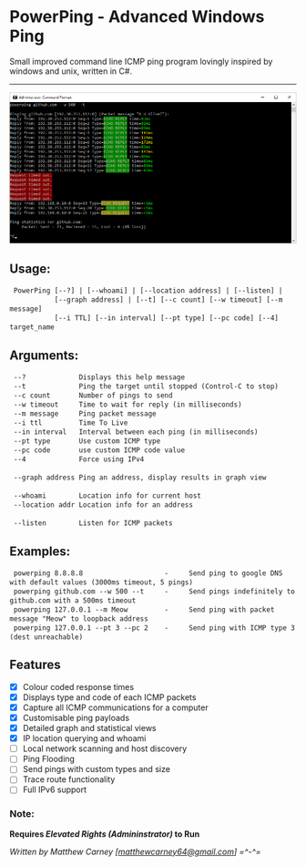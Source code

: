 # PowerPing - Advanced Windows Ping 

Small improved command line ICMP ping program lovingly inspired by windows and unix, written in C#.
***
![alt text](Screenshots/readme_screenshot.png "PowerPing in action")

## Usage: 
     PowerPing [--?] | [--whoami] | [--location address] | [--listen] |
			   [--graph address] | [--t] [--c count] [--w timeout] [--m message] 
			   [--i TTL] [--in interval] [--pt type] [--pc code] [--4] target_name

## Arguments:
     --?             Displays this help message
     --t             Ping the target until stopped (Control-C to stop)
     --c count       Number of pings to send
     --w timeout     Time to wait for reply (in milliseconds)
     --m message     Ping packet message
     --i ttl		 Time To Live
     --in interval   Interval between each ping (in milliseconds)
	 --pt type       Use custom ICMP type
	 --pc code       use custom ICMP code value
     --4             Force using IPv4
     
     --graph address Ping an address, display results in graph view
	 
     --whoami        Location info for current host
     --location addr Location info for an address
     
     --listen	     Listen for ICMP packets

## Examples:
     powerping 8.8.8.8                    -     Send ping to google DNS with default values (3000ms timeout, 5 pings)
     powerping github.com --w 500 --t     -     Send pings indefinitely to github.com with a 500ms timeout
     powerping 127.0.0.1 --m Meow         -     Send ping with packet message "Meow" to loopback address
	 powerping 127.0.0.1 --pt 3 --pc 2    -     Send ping with ICMP type 3 (dest unreachable)
     
## Features

- [x] Colour coded response times
- [x] Displays type and code of each ICMP packets
- [x] Capture all ICMP communications for a computer
- [x] Customisable ping payloads
- [x] Detailed graph and statistical views
- [x] IP location querying and whoami 
- [ ] Local network scanning and host discovery
- [ ] Ping Flooding
- [ ] Send pings with custom types and size
- [ ] Trace route functionality
- [ ] Full IPv6 support

### Note: 
**Requires _Elevated Rights (Admininstrator)_ to Run**

*Written by Matthew Carney [matthewcarney64@gmail.com] =^-^=*
